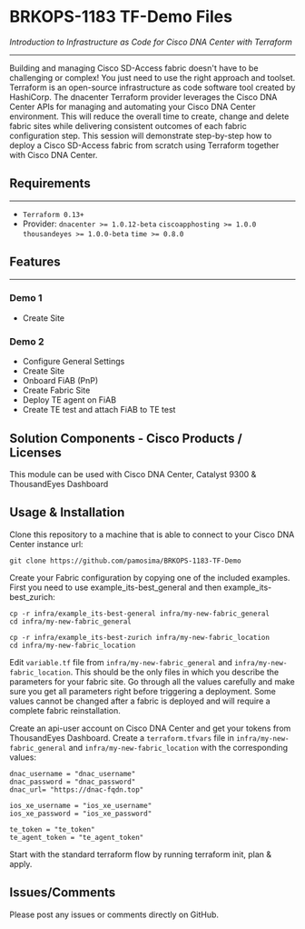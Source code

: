 # BRKOPS-1183 TF-Demo Files

_Introduction to Infrastructure as Code for Cisco DNA Center with Terraform_

---

Building and managing Cisco SD-Access fabric doesn't have to be challenging or complex! You just need to use the right approach and toolset. Terraform is an open-source infrastructure as code software tool created by HashiCorp. The dnacenter Terraform provider leverages the Cisco DNA Center APIs for managing and automating your Cisco DNA Center environment. This will reduce the overall time to create, change and delete fabric sites while delivering consistent outcomes of each fabric configuration step. This session will demonstrate step-by-step how to deploy a Cisco SD-Access fabric from scratch using Terraform together with Cisco DNA Center.

## Requirements
---

* `Terraform 0.13+`
* Provider: `dnacenter >= 1.0.12-beta` `ciscoapphosting >= 1.0.0` `thousandeyes >= 1.0.0-beta` `time >= 0.8.0`

## Features
---
### Demo 1
* Create Site 

### Demo 2
* Configure General Settings
* Create Site 
* Onboard FiAB (PnP)
* Create Fabric Site
* Deploy TE agent on FiAB
* Create TE test and attach FiAB to TE test


## Solution Components - Cisco Products / Licenses

This module can be used with Cisco DNA Center, Catalyst 9300 & ThousandEyes Dashboard

## Usage & Installation

Clone this repository to a machine that is able to connect to your Cisco DNA Center instance url:

    git clone https://github.com/pamosima/BRKOPS-1183-TF-Demo

Create your Fabric configuration by copying one of the included examples. First you need to use example_its-best_general and then example_its-best_zurich:

    cp -r infra/example_its-best-general infra/my-new-fabric_general
    cd infra/my-new-fabric_general

    cp -r infra/example_its-best-zurich infra/my-new-fabric_location
    cd infra/my-new-fabric_location

Edit `variable.tf` file from `infra/my-new-fabric_general` and `infra/my-new-fabric_location`. This should be the only files in which you describe the parameters for your fabric site. Go through all the values carefully and make sure you get all parameters right before triggering a deployment. Some values cannot be changed after a fabric is deployed and will require a complete fabric reinstallation.

Create an api-user account on Cisco DNA Center and get your tokens from ThousandEyes Dashboard. Create a `terraform.tfvars` file in `infra/my-new-fabric_general` and `infra/my-new-fabric_location` with the corresponding values:

    dnac_username = "dnac_username"
    dnac_password = "dnac_password"
    dnac_url= "https://dnac-fqdn.top"

    ios_xe_username = "ios_xe_username"
    ios_xe_password = "ios_xe_password"

    te_token = "te_token"
    te_agent_token = "te_agent_token"

Start with the standard terraform flow by running terraform init, plan & apply.

## Issues/Comments

Please post any issues or comments directly on GitHub.
